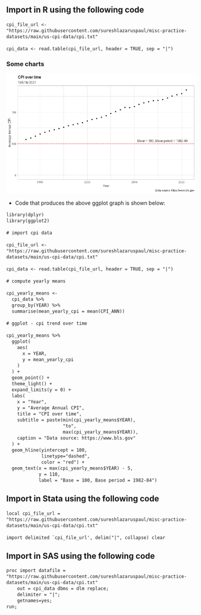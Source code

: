 ## Import in R using the following code

```{r}
cpi_file_url <- "https://raw.githubusercontent.com/sureshlazaruspaul/misc-practice-datasets/main/us-cpi-data/cpi.txt"

cpi_data <- read.table(cpi_file_url, header = TRUE, sep = "|")
```

### Some charts

![Figure 1](https://github.com/sureshlazaruspaul/misc-practice-datasets/blob/main/us-cpi-data/cpi-trend.png)

- Code that produces the above ggplot graph is shown below:

```{r}
library(dplyr)
library(ggplot2)

# import cpi data

cpi_file_url <- "https://raw.githubusercontent.com/sureshlazaruspaul/misc-practice-datasets/main/us-cpi-data/cpi.txt"

cpi_data <- read.table(cpi_file_url, header = TRUE, sep = "|") 

# compute yearly means

cpi_yearly_means <-
  cpi_data %>%
  group_by(YEAR) %>%
  summarise(mean_yearly_cpi = mean(CPI_ANN))

# ggplot - cpi trend over time

cpi_yearly_means %>%
  ggplot(
    aes(
      x = YEAR,
      y = mean_yearly_cpi
    )
  ) +
  geom_point() +
  theme_light() +
  expand_limits(y = 0) +
  labs(
    x = "Year",
    y = "Average Annual CPI",
    title = "CPI over time",
    subtitle = paste(min(cpi_yearly_means$YEAR),
                     "to",
                     max(cpi_yearly_means$YEAR)),
    caption = "Data source: https://www.bls.gov"
  ) +
  geom_hline(yintercept = 100,
             linetype="dashed",
             color = "red") +
  geom_text(x = max(cpi_yearly_means$YEAR) - 5,
            y = 110,
            label = "Base = 100, Base period = 1982-84")
```





## Import in Stata using the following code

```{stata}
local cpi_file_url = "https://raw.githubusercontent.com/sureshlazaruspaul/misc-practice-datasets/main/us-cpi-data/cpi.txt"

import delimited `cpi_file_url', delim("|", collapse) clear
```





## Import in SAS using the following code

```{sas}
proc import datafile = "https://raw.githubusercontent.com/sureshlazaruspaul/misc-practice-datasets/main/us-cpi-data/cpi.txt" 
    out = cpi_data dbms = dlm replace;
    delimiter = "|";
    getnames=yes;
run;
```
